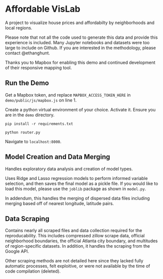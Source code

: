 # Affordable VisLab

A project to visualize house prices and affordabilty by neighborhoods and local regions.

Please note that not all the code used to generate this data and provide this experience is included. Many Jupyter notebooks and datasets were too large to include on Github. If you are interested in the methodology, please contact @ethanghunt.

Thanks you to Mapbox for enabling this demo and continued development of their responsive mapping tool.

## Run the Demo

Get a Mapbox token, and replace `MAPBOX_ACCESS_TOKEN_HERE` in `demo/public/js/mapbox.js` on line 1.

Create a python virtual environment of your choice. Activate it. Ensure you are in the `demo` directory.

```
pip install -r requirements.txt
```
```
python router.py
```

Navigate to `localhost:8000`.


## Model Creation and Data Merging

Handles exploratory data analysis and creation of model types.

Uses Ridge and Lasso regression models to perform informed variable selection, and then saves the final model as a pickle file. If you would like to load this model, please use the `joblib` package as shown in `model.py`.

In addendum, this handles the merging of dispersed data files including merging based off of nearest longitude, latitude pairs.

## Data Scraping

Contains nearly all scraped files and data collection required for the reproducability. This includes compressed zillow scrape data, official neighborhood boundaries, the official Atlanta city boundary, and multitudes of region-specific datasets. In addition, it handles the scraping from the Google API.

Other scraping methods are not detailed here since they lacked fully automatic processes, felt exploitive, or were not available by the time of code compilation (deleted).
